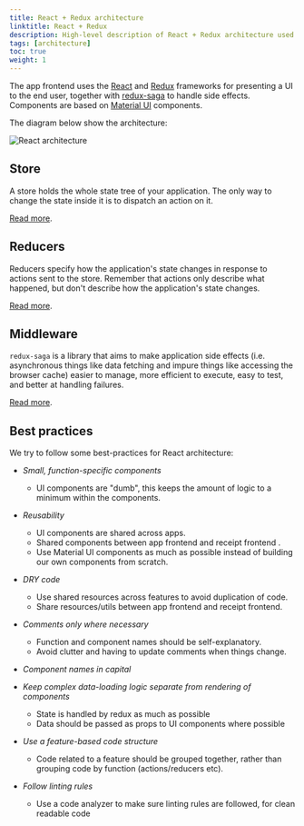 ```yaml
---
title: React + Redux architecture
linktitle: React + Redux
description: High-level description of React + Redux architecture used in app frontend
tags: [architecture]
toc: true
weight: 1
---
```


The app frontend uses the [React](https://reactjs.org/) and [Redux](https://redux.js.org/) frameworks for presenting a UI to the end user,
together with [redux-saga](https://redux-saga.js.org/) to handle side effects. Components are based on [Material UI](https://material-ui.com/)
components.

The diagram below show the architecture:

![React architecture](../react-architecture.svg "React architecture")

## Store
 A store holds the whole state tree of your application. The only way to change the state inside it is to dispatch an action
 on it.

 [Read more](https://redux.js.org/api/store#store).

## Reducers
Reducers specify how the application's state changes in response to actions sent to the store. Remember that actions only
describe what happened, but don't describe how the application's state changes.

 [Read more](https://redux.js.org/basics/reducers#reducers).

## Middleware
`redux-saga` is a library that aims to make application side effects (i.e. asynchronous things like data fetching and impure
things like accessing the browser cache) easier to manage, more efficient to execute, easy to test, and better at handling failures.

[Read more](https://redux-saga.js.org/).

## Best practices
We try to follow some best-practices for React architecture:

- _Small, function-specific components_
  - UI components are "dumb", this keeps the amount of logic to a minimum within the components.

- _Reusability_
  - UI components are shared across apps. 
  - Shared components between app frontend and receipt frontend .
  - Use Material UI components as much as possible instead of building our own components from scratch.

- _DRY code_
  - Use shared resources across features to avoid duplication of code.
  - Share resources/utils between app frontend and receipt frontend.

- _Comments only where necessary_
  - Function and component names should be self-explanatory.
  - Avoid clutter and having to update comments when things change.

- _Component names in capital_

- _Keep complex data-loading logic separate from rendering of components_
  - State is handled by redux as much as possible
  - Data should be passed as props to UI components where possible

- _Use a feature-based code structure_
  -  Code related to a feature should be grouped together, rather than grouping code by function (actions/reducers etc).

- _Follow linting rules_
  - Use a code analyzer to make sure linting rules are followed, for clean readable code
